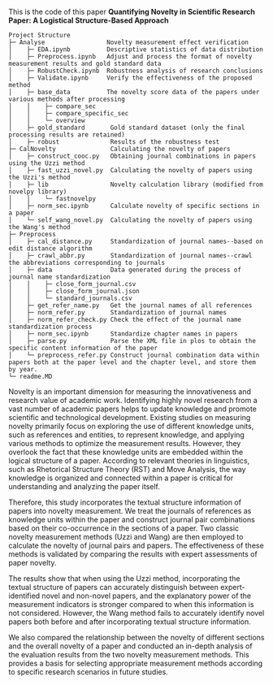 This is the code of this paper **Quantifying Novelty in Scientific Research Paper: A Logistical Structure-Based Approach**

	Project Structure
	├─ Analyse                 Novelty measurement effect verification
	│    ├─ EDA.ipynb          Descriptive statistics of data distribution
	│    ├─ Preprocess.ipynb   Adjust and process the format of novelty measurement results and gold standard data
	│    ├─ RobustCheck.ipynb  Robustness analysis of research conclusions
	│    ├─ Validate.ipynb     Verify the effectiveness of the proposed method
	│    ├─ base_data          The novelty score data of the papers under various methods after processing
	│    │    ├─ compare_sec
	│    │    ├─ compare_specific_sec
	│    │    └─ overview
	│    ├─ gold_standard       Gold standard dataset (only the final processing results are retained)
	│    ├─ robust              Results of the robustness test
	├─ CalNovelty               Calculating the novelty of papers
	│    ├─ construct_cooc.py   Obtaining journal combinations in papers using the Uzzi method
	│    ├─ fast_uzzi_novel.py  Calculating the novelty of papers using the Uzzi's method
	│    ├─ lib                 Novelty calculation library (modified from novelpy library)
	│    │    └─ fastnovelpy
	│    ├─ norm_sec.ipynb      Calculate novelty of specific sections in a paper
	│    └─ self_wang_novel.py  Calculating the novelty of papers using the Wang's method
	├─ Preprocess
	│    ├─ cal_distance.py     Standardization of journal names--based on edit distance algorithm
	│    ├─ crawl_abbr.py       Standardization of journal names--crawl the abbreviations corresponding to journals
	│    ├─ data                Data generated during the process of journal name standardization
	│    │    ├─ close_form_journal.csv
	│    │    ├─ close_form_journal.json
	│    │    └─ standard_journals.csv
	│    ├─ get_refer_name.py   Get the journal names of all references
	│    ├─ norm_refer.py       Standardization of journal names
	│    ├─ norm_refer_check.py Check the effect of the journal name standardization process
	│    ├─ norm_sec.ipynb      Standardize chapter names in papers
	│    ├─ parse.py            Parse the XML file in plos to obtain the specific content information of the paper
	│    └─ preprocess_refer.py Construct journal combination data within papers both at the paper level and the chapter level, and store them by year.
	└─ readme.MD

Novelty is an important dimension for measuring the innovativeness and research value of academic work. Identifying highly novel research from a vast number of academic papers helps to update knowledge and promote scientific and technological development. Existing studies on measuring novelty primarily focus on exploring the use of different knowledge units, such as references and entities, to represent knowledge, and applying various methods to optimize the measurement results. However, they overlook the fact that these knowledge units are embedded within the logical structure of a paper. According to relevant theories in linguistics, such as Rhetorical Structure Theory (RST) and Move Analysis, the way knowledge is organized and connected within a paper is critical for understanding and analyzing the paper itself.

Therefore, this study incorporates the textual structure information of papers into novelty measurement. We treat the journals of references as knowledge units within the paper and construct journal pair combinations based on their co-occurrence in the sections of a paper. Two classic novelty measurement methods (Uzzi and Wang) are then employed to calculate the novelty of journal pairs and papers. The effectiveness of these methods is validated by comparing the results with expert assessments of paper novelty.

The results show that when using the Uzzi method, incorporating the textual structure of papers can accurately distinguish between expert-identified novel and non-novel papers, and the explanatory power of the measurement indicators is stronger compared to when this information is not considered. However, the Wang method fails to accurately identify novel papers both before and after incorporating textual structure information.

We also compared the relationship between the novelty of different sections and the overall novelty of a paper and conducted an in-depth analysis of the evaluation results from the two novelty measurement methods. This provides a basis for selecting appropriate measurement methods according to specific research scenarios in future studies.